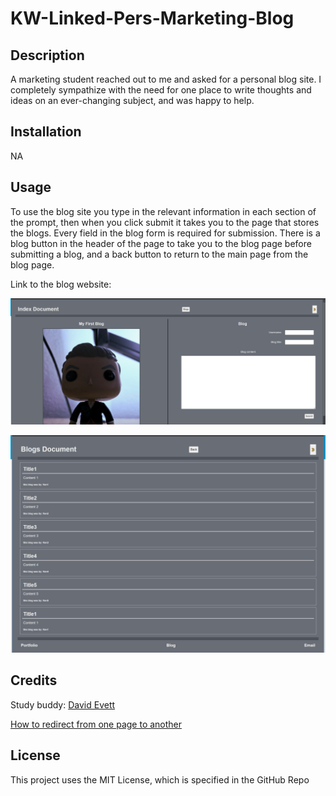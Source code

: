 # KW-Linked-Pers-Marketing-Blog

## Description

A marketing student reached out to me and asked for a personal blog site. I completely sympathize with the need for one place to write thoughts and ideas on an ever-changing subject, and was happy to help.

## Installation

NA

## Usage

To use the blog site you type in the relevant information in each section of the prompt, then when you click submit it takes you to the page that stores the blogs. Every field in the blog form is required for submission. There is a blog button in the header of the page to take you to the blog page before submitting a blog, and a back button to return to the main page from the blog page.

Link to the blog website: 

![The main page of the blog site](./assets/images/Screenshot1.PNG)

![The blog page of the blog site](./assets/images/Screenshot2.PNG)

## Credits

Study buddy: [David Evett](https://github.com/davidevett)

[How to redirect from one page to another](https://www.w3schools.com/howto/howto_js_redirect_webpage.asp)

## License

This project uses the MIT License, which is specified in the GitHub Repo